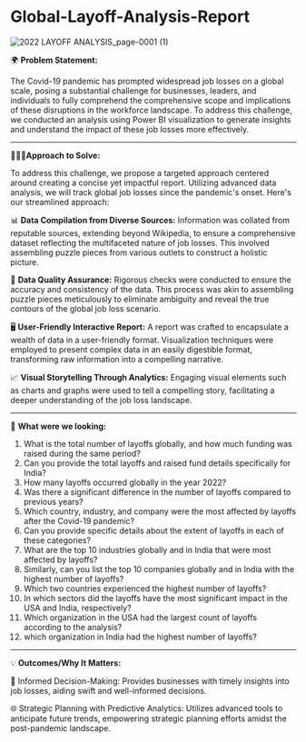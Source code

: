 # Global-Layoff-Analysis-Report

![2022 LAYOFF ANALYSIS_page-0001 (1)](https://github.com/AkshayShirbhate09/Global-Layoff-Analysis-Report/assets/161019134/1f75875f-1fdc-40be-9bfc-dfeefcb5397b)

🌍 **Problem Statement:**

The Covid-19 pandemic has prompted widespread job losses on a global scale, posing a substantial challenge for businesses, leaders, and individuals to fully comprehend the comprehensive scope and implications of these disruptions in the workforce landscape. To address this challenge, we conducted an analysis using Power BI visualization to generate insights and understand the impact of these job losses more effectively.

---------------------------------------------------------------------------------------------------------------------------------------------------------------------------------
👨🏻‍💻**Approach to Solve:**

To address this challenge, we propose a targeted approach centered around creating a concise yet impactful report. Utilizing advanced data analysis, we will track global job losses since the pandemic's onset. Here's our streamlined approach:

  📊 **Data Compilation from Diverse Sources:** Information was collated from reputable sources, extending beyond Wikipedia, to ensure a comprehensive dataset reflecting the multifaceted nature of job losses. This involved assembling puzzle pieces from various outlets to construct a holistic picture.

  🧹 **Data Quality Assurance:** Rigorous checks were conducted to ensure the accuracy and consistency of the data. This process was akin to assembling puzzle pieces meticulously to eliminate ambiguity and reveal the true contours of the global job loss scenario.

  🖥️ **User-Friendly Interactive Report:** A report was crafted to encapsulate a wealth of data in a user-friendly format. Visualization techniques were employed to present complex data in an easily digestible format, transforming raw information into a compelling narrative.

  📈 **Visual Storytelling Through Analytics:** Engaging visual elements such as charts and graphs were used to tell a compelling story, facilitating a deeper understanding of the job   loss landscape.

---------------------------------------------------------------------------------------------------------------------------------------------------------------------------------
👀 **What were we looking:**

  1. What is the total number of layoffs globally, and how much funding was raised during the same period?
  2. Can you provide the total layoffs and raised fund details specifically for India?
  3. How many layoffs occurred globally in the year 2022?
  4. Was there a significant difference in the number of layoffs compared to previous years?
  5. Which country, industry, and company were the most affected by layoffs after the Covid-19 pandemic?
  6. Can you provide specific details about the extent of layoffs in each of these categories?
  7. What are the top 10 industries globally and in India that were most affected by layoffs?
  8. Similarly, can you list the top 10 companies globally and in India with the highest number of layoffs?
  9. Which two countries experienced the highest number of layoffs?
  10. In which sectors did the layoffs have the most significant impact in the USA and India, respectively?
  11. Which organization in the USA had the largest count of layoffs according to the analysis?
  12. which organization in India had the highest number of layoffs?
      
---------------------------------------------------------------------------------------------------------------------------------------------------------------------------------
💡 **Outcomes/Why It Matters:**

  🚀 Informed Decision-Making: Provides businesses with timely insights into job losses, aiding swift and well-informed decisions.

  🌐 Strategic Planning with Predictive Analytics: Utilizes advanced tools to anticipate future trends, empowering strategic planning efforts amidst the post-pandemic landscape.
